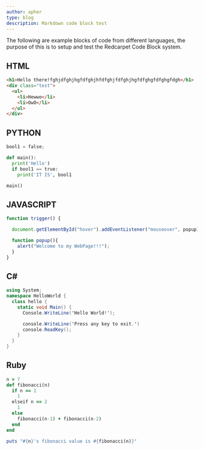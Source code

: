 ```yaml
---
author: apher
type: blog
description: Markdown code block test
---
```


The following are example blocks of code from different languages, the purpose of this is to setup and test the Redcarpet Code Block system.

## HTML
```html
<h1>Hello there!fghjdfghjhgfdfghjhfdfghjfdfghjhgfdfghgfdfghgfdgh</h1>
<div class="test">
  <ul>
    <li>Hewwo</li>
    <li>OwO</li>
  </ul>
</div>
```

## PYTHON
```python
bool1 = false;

def main():
  print('Hello')
  if bool1 == true:
    print('IT IS', bool1

main()
```

## JAVASCRIPT
```javascript
function trigger() {

  document.getElementById("hover").addEventListener("mouseover", popup);

  function popup(){
    alert("Welcome to my WebPage!!!");
  }
}
```

## C# #
```c#
using System;
namespace HelloWorld {
  class hello {
    static void Main() {
      Console.WriteLine('Hello World!');

      console.WriteLine('Press any key to exit.')
      console.ReadKey();
    }
  }
}
```

## Ruby
```ruby
n = 7
def fibonacci(n)
  if n == 1
    1
  elseif n == 2
    1
  else
    fibonacci(n-1) + fibonacci(n-2)
  end
end

puts "#{n}'s fibonacci value is #{fibonacci(n)}"
```
